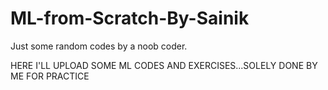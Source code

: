 # ML-from-Scratch-By-Sainik
Just some random codes by a noob coder.

HERE I'LL UPLOAD SOME ML CODES AND EXERCISES...SOLELY DONE BY ME FOR PRACTICE
